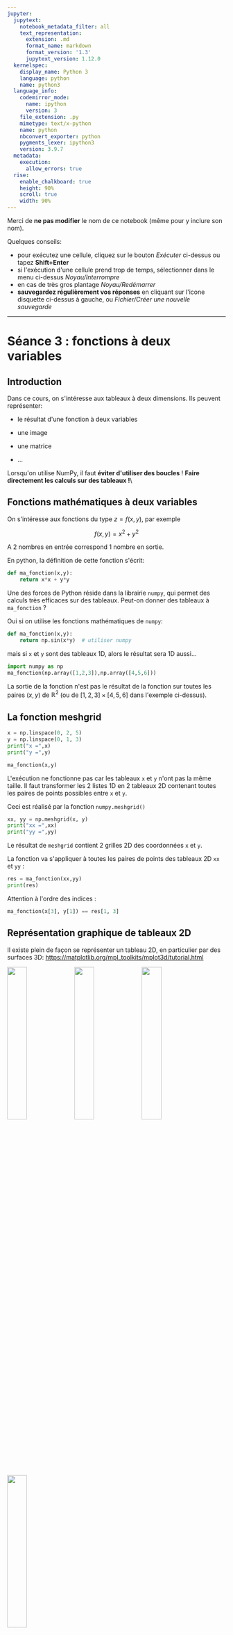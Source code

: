 ```yaml
---
jupyter:
  jupytext:
    notebook_metadata_filter: all
    text_representation:
      extension: .md
      format_name: markdown
      format_version: '1.3'
      jupytext_version: 1.12.0
  kernelspec:
    display_name: Python 3
    language: python
    name: python3
  language_info:
    codemirror_mode:
      name: ipython
      version: 3
    file_extension: .py
    mimetype: text/x-python
    name: python
    nbconvert_exporter: python
    pygments_lexer: ipython3
    version: 3.9.7
  metadata:
    execution:
      allow_errors: true
  rise:
    enable_chalkboard: true
    height: 90%
    scroll: true
    width: 90%
---
```


Merci de **ne pas modifier** le nom de ce notebook (même pour y inclure son nom).

Quelques conseils:
- pour exécutez une cellule, cliquez sur le bouton *Exécuter* ci-dessus ou tapez **Shift+Enter**
- si l'exécution d'une cellule prend trop de temps, sélectionner dans le menu ci-dessus *Noyau/Interrompre*
- en cas de très gros plantage *Noyau/Redémarrer*
- **sauvegardez régulièrement vos réponses** en cliquant sur l'icone disquette ci-dessus à gauche, ou *Fichier/Créer une nouvelle sauvegarde*

----------------------------------------------------------------------------


# Séance 3 : fonctions à deux variables

<!-- #region slideshow={"slide_type": "slide"} -->
## Introduction

Dans ce cours, on s'intéresse aux tableaux à deux dimensions. Ils
peuvent représenter:

-   le résultat d'une fonction à deux variables

-   une image

-   une matrice

-   \...

Lorsqu'on utilise NumPy, il faut **éviter d'utiliser des boucles** !
**Faire directement les calculs sur des tableaux !**\
<!-- #endregion -->

<!-- #region slideshow={"slide_type": "slide"} -->
## Fonctions mathématiques à deux variables

On s'intéresse aux fonctions du type $z=f(x,y)$, par exemple

$$f(x,y) = x^2 + y^2$$

A 2 nombres en entrée correspond 1 nombre en sortie.

En python, la définition de cette fonction s'écrit:
<!-- #endregion -->

```python codeCellConfig={"lineNumbers": true} slideshow={"slide_type": "-"} tags=["raises-exception"]
def ma_fonction(x,y):
    return x*x + y*y
```

<!-- #region slideshow={"slide_type": "slide"} -->
Une des forces de Python réside dans la librairie `numpy`, qui permet
des calculs très efficaces sur des tableaux. Peut-on donner des tableaux
à `ma_fonction` ?

Oui si on utilise les fonctions mathématiques de `numpy`:
<!-- #endregion -->

```python codeCellConfig={"lineNumbers": true} slideshow={"slide_type": "-"} tags=["raises-exception"]
def ma_fonction(x,y):
    return np.sin(x*y)  # utiliser numpy
```

mais si `x` et `y` sont des tableaux 1D, alors le résultat sera 1D
aussi\...

```python codeCellConfig={"lineNumbers": true} slideshow={"slide_type": "-"} tags=["raises-exception"]
import numpy as np
ma_fonction(np.array([1,2,3]),np.array([4,5,6]))
```

La sortie de la fonction n'est pas le résultat de la fonction sur toutes
les paires $(x,y)$ de $\mathbb{R}^2$ (ou de
$\left[1,2,3\right]\times \left[4,5,6\right]$ dans l'exemple ci-dessus).

<!-- #region slideshow={"slide_type": "slide"} -->
## La fonction meshgrid
<!-- #endregion -->

```python codeCellConfig={"lineNumbers": true} slideshow={"slide_type": "-"} tags=["raises-exception"]
x = np.linspace(0, 2, 5)
y = np.linspace(0, 1, 3)
print("x =",x)
print("y =",y)
```

```python codeCellConfig={"lineNumbers": true} slideshow={"slide_type": "-"} tags=["raises-exception"]
ma_fonction(x,y)
```

L'exécution ne fonctionne pas car les tableaux `x` et `y` n'ont pas la
même taille. Il faut transformer les 2 listes 1D en 2 tableaux 2D
contenant toutes les paires de points possibles entre `x` et `y`.

<!-- #region slideshow={"slide_type": "slide"} -->
Ceci est réalisé par la fonction `numpy.meshgrid()`
<!-- #endregion -->

```python codeCellConfig={"lineNumbers": true} slideshow={"slide_type": "-"} tags=["raises-exception"]
xx, yy = np.meshgrid(x, y) 
print("xx =",xx)
print("yy =",yy)
```

Le résultat de `meshgrid` contient 2 grilles 2D des coordonnées `x` et
`y`.

<!-- #region slideshow={"slide_type": "slide"} -->
La fonction va s'appliquer à toutes les paires de points des tableaux 2D
`xx` et `yy` :
<!-- #endregion -->

```python codeCellConfig={"lineNumbers": true} slideshow={"slide_type": "-"} tags=["raises-exception"]
res = ma_fonction(xx,yy)
print(res)
```

Attention à l'ordre des indices :

```python codeCellConfig={"lineNumbers": true} slideshow={"slide_type": "-"} tags=["raises-exception"]
ma_fonction(x[3], y[1]) == res[1, 3]
```

<!-- #region slideshow={"slide_type": "slide"} -->
## Représentation graphique de tableaux 2D

Il existe plein de façon se représenter un tableau 2D, en particulier
par des surfaces 3D:
<https://matplotlib.org/mpl_toolkits/mplot3d/tutorial.html>


<img src="plots/lines3d_demo.png" width="30%" />

<img src="plots/scatter3d_demo.png" width="30%" />

<img src="plots/surface3d_demo1.png" width="30%" />

<img src="plots/wire3d_demo1.png" width="30%" />

ou bien à l'aide d'échelles de couleurs.
<!-- #endregion -->

<!-- #region slideshow={"slide_type": "slide"} -->
## Surfaces 3D
<!-- #endregion -->

```python codeCellConfig={"lineNumbers": true} slideshow={"slide_type": "-"} tags=["raises-exception"]
# charge les librairies
import matplotlib.pyplot as plt
from mpl_toolkits.mplot3d import Axes3D #  3D
import numpy as np

# initialise les donnees
x = np.linspace(0,5,51)  
y = np.linspace(0,3,31)  
xx, yy = np.meshgrid(x,y)   
z = ma_fonction(xx,yy)

# trace le graphique
fig = plt.figure()
ax=plt.axes(projection='3d')  # permet la 3D
surf = ax.plot_surface(xx, yy, z)
# fixe les limites de l'axe z
ax.set_zlim(-1.01, 1.01)     
# titre de l'axe z 
ax.set_zlabel('ma fonction')
plt.show()
```

<!-- #region slideshow={"slide_type": "slide"} -->
## Lignes de niveaux (contours) 2D
<!-- #endregion -->

```python codeCellConfig={"lineNumbers": true} slideshow={"slide_type": "-"} tags=["raises-exception"]
# charge les librairies
import matplotlib.pyplot as plt
import numpy as np

# initialise les donnees
x = np.linspace(0,5,51)  
y = np.linspace(0,3,31)  
xx, yy = np.meshgrid(x,y)   
z = ma_fonction(xx,yy)

# trace le graphique
fig, ax = plt.subplots()
CS = ax.contour(xx, yy, z)
ax.clabel(CS, inline=1, fontsize=10)
ax.set_xlabel('x')
ax.set_ylabel('y')
plt.show()
```

Le nombre de niveaux ou directement les niveaux des contours peuvent
être préciser manuellement avec l'argument `levels`:

-   `ax.contour(xx, yy, z, levels=6)` impose d'avoir 6 contours;

-   `ax.contour(xx, yy, z, levels=[-1,0,1])` impose les contours
    $-1, 0,1$.

<!-- #region slideshow={"slide_type": "slide"} -->
## Carte colorée

`imshow` est adapté pour représenter des images ou des tableaux 2D.
<!-- #endregion -->

```python codeCellConfig={"lineNumbers": true} slideshow={"slide_type": "-"} tags=["raises-exception"]
# charge les librairies
import matplotlib.pyplot as plt
import numpy as np

# initialise les donnees
x = np.linspace(0,5,51)  
y = np.linspace(0,3,31)  
xx, yy = np.meshgrid(x,y)   
z = ma_fonction(xx,yy)

# trace le graphique
fig = plt.figure()
im = plt.imshow(z)
plt.xlabel('x')
plt.ylabel('y')
# creation barre de couleur
c = fig.colorbar(im) 
c.set_label('z')
plt.show()
```

On remarque deux problèmes:

1.  l'axe des $y$ est inversé par rapport au sens habituel;

2.  les axes sont numérotés en pixels et non avec les valeurs de $x$ et
    $y$.

<!-- #region slideshow={"slide_type": "slide"} -->
`imshow` est adapté pour représenter des images ou des tableaux 2D.
<!-- #endregion -->

```python codeCellConfig={"lineNumbers": true} slideshow={"slide_type": "-"} tags=["raises-exception"]
# charge les librairies
import matplotlib.pyplot as plt
import numpy as np

# initialise les donnees
x = np.linspace(0,5,51)  
y = np.linspace(0,3,31)  
xx, yy = np.meshgrid(x,y)   
z = ma_fonction(xx,yy)

# trace le graphique
fig = plt.figure()
im = plt.imshow(z, origin='lower', 
                 extent=[0,5,0,3])
plt.xlabel('x')
plt.ylabel('y')
c = fig.colorbar(im)
c.set_label('z')
plt.show()
```

Deux mots clés sont importants avec `imshow`:

1.  `origin=’lower’` permet de mettre l'origine 0 en bas;

2.  `extent` donne les valeurs min et max des axes $x$ et $y$ entre
    lesquelles numéroter les axes.

<!-- #region slideshow={"slide_type": "slide"} -->
`pcolor` est plus adapté pour représenter $z = f(x,y)$.
<!-- #endregion -->

```python codeCellConfig={"lineNumbers": true} slideshow={"slide_type": "-"} tags=["raises-exception"]
# charge les librairies
import matplotlib.pyplot as plt
import numpy as np

# initialise les donnees
x = np.linspace(0,5,51)  
y = np.linspace(0,3,31)  
xx, yy = np.meshgrid(x,y)   
z = ma_fonction(xx,yy)

# trace le graphique
fig = plt.figure()
im = plt.pcolor(x,y,z,shading='auto')
plt.xlabel('x')
plt.ylabel('y')
# creation barre de couleur
c = fig.colorbar(im) 
c.set_label('z')
plt.show()
```

<!-- #region slideshow={"slide_type": "slide"} -->
## Histogrammes 2D

L'objectif est de tracer un histogramme 2D de réalisations aléatoires de
points $(x,y)$.
<!-- #endregion -->

```python codeCellConfig={"lineNumbers": true} slideshow={"slide_type": "-"} tags=["raises-exception"]
# initialise les donnees
x = np.random.normal(size=50000)
y = x * 3 + np.random.normal(size=50000)

# trace le graphique
fig,ax = plt.subplots(1,4,figsize=(15,6))
ax[0].hist(x)
ax[1].plot(x,3*x,'o')
ax[2].plot(x,y,'o')
ax[3].hist2d(x, y, bins=(100, 100), cmap=plt.cm.jet)
ax[3].set_xlabel('x')
ax[3].set_ylabel('y')
plt.show()
```

<!-- #region slideshow={"slide_type": "slide"} -->
## À vos TPs !

1.  Ouvrir un terminal:

    -   soit sur https://jupyterhub.ijclab.in2p3.fr

    -   soit sur un ordinateur du 336

2.  Télécharger la séance d'aujourd'hui:

        methnum fetch L2/Seance3 TONGROUPE

    en remplaçant TONGROUPE par ton numéro de groupe.

3.  Sur un ordinateur du bâtiment 336 uniquement, lancer le jupyter:

        methnum jupyter notebook

4.  Pour soumettre la séance, dans le terminal taper:

        methnum submit L2/Seance3 TONGROUPE
<!-- #endregion -->

<!-- #region slideshow={"slide_type": "slide"} -->
Le cours est disponible en ligne ici :
<https://methnum.gitlab.dsi.universite-paris-saclay.fr/L2/>.

Rappel: votre gitlab personnel sert de sauvegarde pour passer vos
documents d'une plateforme à l'autre via les commandes methnum/fetch.


<img src="../scripts/figures/methnum_structure.png" width="\\textwidth" />
<!-- #endregion -->
